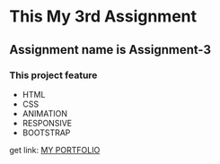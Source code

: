 # This My 3rd Assignment
## Assignment name is **Assignment-3**

### This project feature
- HTML
- CSS
- ANIMATION
- RESPONSIVE
- BOOTSTRAP

get link:
[MY PORTFOLIO](https://sanudas2018.github.io/convocation-center/)

